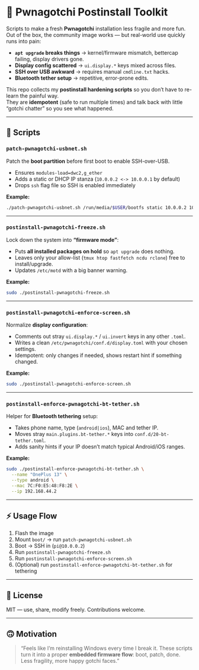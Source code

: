 # 🐾 Pwnagotchi Postinstall Toolkit

Scripts to make a fresh **Pwnagotchi** installation less fragile and more fun.  
Out of the box, the community image works — but real-world use quickly runs into pain:

- **`apt upgrade` breaks things** → kernel/firmware mismatch, bettercap failing, display drivers gone.  
- **Display config scattered** → `ui.display.*` keys mixed across files.  
- **SSH over USB awkward** → requires manual `cmdline.txt` hacks.  
- **Bluetooth tether setup** → repetitive, error-prone edits.  

This repo collects my **postinstall hardening scripts** so you don’t have to re-learn the painful way.  
They are **idempotent** (safe to run multiple times) and talk back with little “gotchi chatter” so you see what happened.  

---

## 📂 Scripts

### `patch-pwnagotchi-usbnet.sh`
Patch the **boot partition** before first boot to enable SSH-over-USB.

- Ensures `modules-load=dwc2,g_ether`
- Adds a static or DHCP IP stanza (`10.0.0.2 <-> 10.0.0.1` by default)
- Drops `ssh` flag file so SSH is enabled immediately  

**Example:**
```bash
./patch-pwnagotchi-usbnet.sh /run/media/$USER/bootfs static 10.0.0.2 10.0.0.1 255.255.255.0 pwnagotchi
````

---

### `postinstall-pwnagotchi-freeze.sh`

Lock down the system into **“firmware mode”**:

* Puts **all installed packages on hold** so `apt upgrade` does nothing.
* Leaves only your allow-list (`tmux htop fastfetch ncdu rclone`) free to install/upgrade.
* Updates `/etc/motd` with a big banner warning.

**Example:**

```bash
sudo ./postinstall-pwnagotchi-freeze.sh
```

---

### `postinstall-pwnagotchi-enforce-screen.sh`

Normalize **display configuration**:

* Comments out stray `ui.display.*` / `ui.invert` keys in any other `.toml`.
* Writes a clean `/etc/pwnagotchi/conf.d/display.toml` with your chosen settings.
* Idempotent: only changes if needed, shows restart hint if something changed.

**Example:**

```bash
sudo ./postinstall-pwnagotchi-enforce-screen.sh
```

---

### `postinstall-enforce-pwnagotchi-bt-tether.sh`

Helper for **Bluetooth tethering** setup:

* Takes phone name, type (`android|ios`), MAC and tether IP.
* Moves stray `main.plugins.bt-tether.*` keys into `conf.d/20-bt-tether.toml`.
* Adds sanity hints if your IP doesn’t match typical Android/iOS ranges.

**Example:**

```bash
sudo ./postinstall-enforce-pwnagotchi-bt-tether.sh \
  --name "OnePlus 13" \
  --type android \
  --mac 7C:F0:E5:48:F8:2E \
  --ip 192.168.44.2
```

---

## ⚡ Usage Flow

1. Flash the image
2. Mount `boot/` → run `patch-pwnagotchi-usbnet.sh`
3. Boot → SSH in (`pi@10.0.0.2`)
4. Run `postinstall-pwnagotchi-freeze.sh`
5. Run `postinstall-pwnagotchi-enforce-screen.sh`
6. (Optional) run `postinstall-enforce-pwnagotchi-bt-tether.sh` for tethering

---

## 📝 License

MIT — use, share, modify freely. Contributions welcome.

---

## 🙃 Motivation

> “Feels like I’m reinstalling Windows every time I break it.
> These scripts turn it into a proper **embedded firmware flow**: boot, patch, done.
> Less fragility, more happy gotchi faces.”
